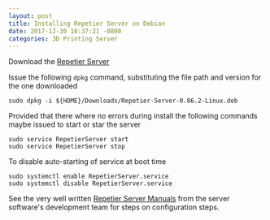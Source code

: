 ```yaml
---
layout: post
title: Installing Repetier Server on Debian
date: 2017-12-30 16:37:21 -0800
categories: 3D Printing Server
---
```


Download the [Repetier Server][Repetier-Server-Download]

Issue the following `dpkg` command, substituting the file path and version for
 the one downloaded


    sudo dpkg -i ${HOME}/Downloads/Repetier-Server-0.86.2-Linux.deb


Provided that there where no errors during install the following commands maybe
 issued to start or star the server


    sudo service RepetierServer start
    sudo service RepetierServer stop


To disable auto-starting of service at boot time


    sudo systemctl enable RepetierServer.service
    sudo systemctl disable RepetierServer.service


See the very well written [Repetier Server Manuals][Repetier-Server-Manuals]
 from the server software's development team for steps on configuration steps.


[Repetier-Server-Download]: https://www.repetier-server.com/download-repetier-server/
[Repetier-Server-Manuals]: https://www.repetier-server.com/documentation/
